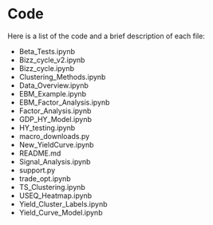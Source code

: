 # Code

Here is a list of the code and a brief description of each file:

- Beta_Tests.ipynb
- Bizz_cycle_v2.ipynb
- Bizz_cycle.ipynb
- Clustering_Methods.ipynb
- Data_Overview.ipynb
- EBM_Example.ipynb
- EBM_Factor_Analysis.ipynb
- Factor_Analysis.ipynb
- GDP_HY_Model.ipynb
- HY_testing.ipynb
- macro_downloads.py
- New_YieldCurve.ipynb
- README.md
- Signal_Analysis.ipynb
- support.py
- trade_opt.ipynb
- TS_Clustering.ipynb
- USEQ_Heatmap.ipynb
- Yield_Cluster_Labels.ipynb
- Yield_Curve_Model.ipynb